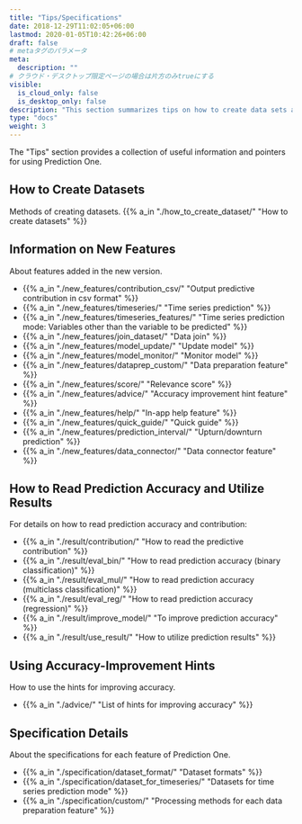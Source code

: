 ```yaml
---
title: "Tips/Specifications"
date: 2018-12-29T11:02:05+06:00
lastmod: 2020-01-05T10:42:26+06:00
draft: false
# metaタグのパラメータ
meta:
  description: ""
# クラウド・デスクトップ限定ページの場合は片方のみtrueにする
visible:
  is_cloud_only: false
  is_desktop_only: false
description: "This section summarizes tips on how to create data sets and how to read prediction accuracy, as well as the specifications of each feature."
type: "docs"
weight: 3
---
```


The "Tips" section provides a collection of useful information and pointers for using Prediction One.

## How to Create Datasets
Methods of creating datasets.
{{% a_in "./how_to_create_dataset/" "How to create datasets" %}}

## Information on New Features
About features added in the new version.

- {{% a_in "./new_features/contribution_csv/" "Output predictive contribution in csv format" %}}
- {{% a_in "./new_features/timeseries/" "Time series prediction" %}}
 - {{% a_in "./new_features/timeseries_features/" "Time series prediction mode: Variables other than the variable to be predicted" %}}
- {{% a_in "./new_features/join_dataset/" "Data join" %}}
- {{% a_in "./new_features/model_update/" "Update model" %}}
- {{% a_in "./new_features/model_monitor/" "Monitor model" %}}
- {{% a_in "./new_features/dataprep_custom/" "Data preparation feature" %}}
- {{% a_in "./new_features/score/" "Relevance score" %}}
- {{% a_in "./new_features/advice/"  "Accuracy improvement hint feature" %}}
- {{% a_in "./new_features/help/" "In-app help feature" %}}
- {{% a_in "./new_features/quick_guide/" "Quick guide" %}}
- {{% a_in "./new_features/prediction_interval/" "Upturn/downturn prediction" %}}
- {{% a_in "./new_features/data_connector/" "Data connector feature" %}}


## How to Read Prediction Accuracy and Utilize Results
For details on how to read prediction accuracy and contribution:

- {{% a_in "./result/contribution/" "How to read the predictive contribution" %}}
- {{% a_in "./result/eval_bin/" "How to read prediction accuracy (binary classification)" %}}
- {{% a_in "./result/eval_mul/" "How to read prediction accuracy (multiclass classification)" %}}
- {{% a_in "./result/eval_reg/" "How to read prediction accuracy (regression)" %}}
- {{% a_in "./result/improve_model/" "To improve prediction accuracy" %}}
- {{% a_in "./result/use_result/" "How to utilize prediction results" %}}

## Using Accuracy-Improvement Hints
How to use the hints for improving accuracy.

- {{% a_in "./advice/" "List of hints for improving accuracy" %}}

## Specification Details
About the specifications for each feature of Prediction One.

- {{% a_in "./specification/dataset_format/" "Dataset formats" %}}
- {{% a_in "./specification/dataset_for_timeseries/" "Datasets for time series prediction mode" %}}
- {{% a_in "./specification/custom/" "Processing methods for each data preparation feature" %}}
